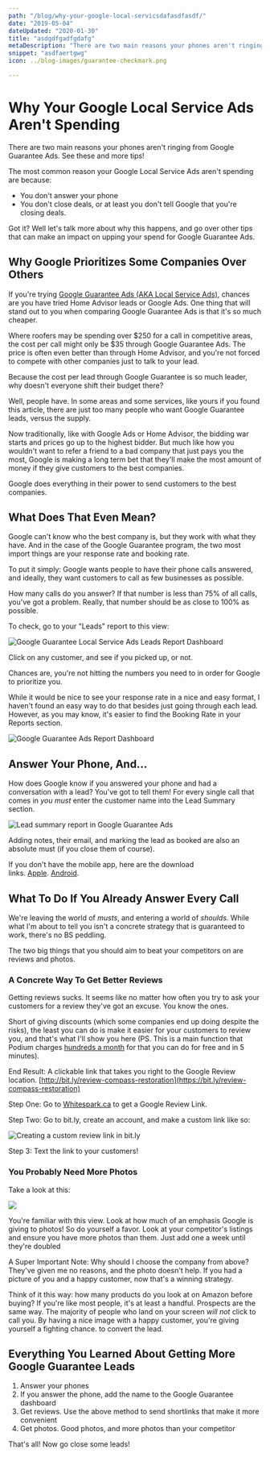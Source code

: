 ```yaml
---
path: "/blog/why-your-google-local-servicsdafasdfasdf/"
date: "2019-05-04"
dateUpdated: "2020-01-30"
title: "asdgdfgadfgdafg"
metaDescription: "There are two main reasons your phones aren't ringing from Google Guarantee Ads. See these and more tips!"
snippet: "asdfaertgwg"
icon: ../blog-images/guarantee-checkmark.png

---
```

Why Your Google Local Service Ads Aren't Spending
=================================================

There are two main reasons your phones aren't ringing from Google Guarantee Ads. See these and more tips!

The most common reason your Google Local Service Ads aren't spending are because:

-   You don't answer your phone
-   You don't close deals, or at least you don't tell Google that you're closing deals.

Got it? Well let's talk more about why this happens, and go over other tips that can make an impact on upping your spend for Google Guarantee Ads.

Why Google Prioritizes Some Companies Over Others
-------------------------------------------------

If you're trying [Google Guarantee Ads (AKA Local Service Ads)](https://ads.google.com/local-services-ads/), chances are you have tried Home Advisor leads or Google Ads. One thing that will stand out to you when comparing Google Guarantee Ads is that it's so much cheaper.

Where roofers may be spending over $250 for a call in competitive areas, the cost per call might only be $35 through Google Guarantee Ads. The price is often even better than through Home Advisor, and you're not forced to compete with other companies just to talk to your lead.

Because the cost per lead through Google Guarantee is so much leader, why doesn't everyone shift their budget there?

Well, people have. In some areas and some services, like yours if you found this article, there are just too many people who want Google Guarantee leads, versus the supply.

Now traditionally, like with Google Ads or Home Advisor, the bidding war starts and prices go up to the highest bidder. But much like how you wouldn't want to refer a friend to a bad company that just pays you the most, Google is making a long term bet that they'll make the most amount of money if they give customers to the best companies.

Google does everything in their power to send customers to the best companies.

What Does That Even Mean?
-------------------------

Google can't know who the best company is, but they work with what they have. And in the case of the Google Guarantee program, the two most import things are your response rate and booking rate.

To put it simply: Google wants people to have their phone calls answered, and ideally, they want customers to call as few businesses as possible.

How many calls do you answer? If that number is less than 75% of all calls, you've got a problem. Really, that number should be as close to 100% as possible.

To check, go to your "Leads" report to this view:

![Google Guarantee Local Service Ads Leads Report Dashboard](https://fastestfollowup.com/wp-content/uploads/2020/01/leads-1024x330.png?34565a&34565a)

Click on any customer, and see if you picked up, or not.

Chances are, you're not hitting the numbers you need to in order for Google to prioritize you.

While it would be nice to see your response rate in a nice and easy format, I haven't found an easy way to do that besides just going through each lead. However, as you may know, it's easier to find the Booking Rate in your Reports section.

![Google Guarantee Ads Report Dashboard](https://fastestfollowup.com/wp-content/uploads/2020/01/report-1024x505.png?34565a&34565a)

Answer Your Phone, And...
-----------------------

How does Google know if you answered your phone and had a conversation with a lead? You've got to tell them! For every single call that comes in *you must* enter the customer name into the Lead Summary section.

![Lead summary report in Google Guarantee Ads](https://fastestfollowup.com/wp-content/uploads/2020/01/customer-name-1024x651.png?34565a&34565a)

Adding notes, their email, and marking the lead as booked are also an absolute must (if you close them of course).

If you don't have the mobile app, here are the download links. [Apple](https://apps.apple.com/us/app/local-services-ads-by-google/id1069142544). [Android](https://play.google.com/store/apps/details?id=com.google.android.apps.ads.homeservices&hl=en_US).

What To Do If You Already Answer Every Call
-------------------------------------------

We're leaving the world of *musts*, and entering a world of *shoulds.* While what I'm about to tell you isn't a concrete strategy that is guaranteed to work, there's no BS peddling.

The two big things that you should aim to beat your competitors on are reviews and photos.

### A Concrete Way To Get Better Reviews

Getting reviews sucks. It seems like no matter how often you try to ask your customers for a review they've got an excuse. You know the ones.

Short of giving discounts (which some companies end up doing despite the risks), the least you can do is make it easier for your customers to review you, and that's what I'll show you here (PS. This is a main function that Podium charges [hundreds a month](https://try.podium.com/custom-pricing/) for that you can do for free and in 5 minutes).

End Result: A clickable link that takes you right to the Google Review location. [http://bit.ly/review-compass-restoration](https://bit.ly/review-compass-restoration)

Step One: Go to [Whitespark.ca](https://whitespark.ca/google-review-link-generator/) to get a Google Review Link.

Step Two: Go to bit.ly, create an account, and make a custom link like so:

![Creating a custom review link in bit.ly](https://fastestfollowup.com/wp-content/uploads/2020/01/bitly-custom-link-1024x741.png?34565a&34565a)

Step 3: Text the link to your customers!

### You Probably Need More Photos

Take a look at this:

![](https://fastestfollowup.com/wp-content/uploads/2020/01/roofer-sandiego.png?34565a&34565a)

You're familiar with this view. Look at how much of an emphasis Google is giving to photos! So do yourself a favor. Look at your competitor's listings and ensure you have more photos than them. Just add one a week until they're doubled

A Super Important Note: Why should I choose the company from above? They've given me no reasons, and the photo doesn't help. If you had a picture of you and a happy customer, now that's a winning strategy.

Think of it this way: how many products do you look at on Amazon before buying? If you're like most people, it's at least a handful. Prospects are the same way. The majority of people who land on your screen *will not* click to call you. By having a nice image with a happy customer, you're giving yourself a fighting chance. to convert the lead.

Everything You Learned About Getting More Google Guarantee Leads
----------------------------------------------------------------

1.  Answer your phones
2.  If you answer the phone, add the name to the Google Guarantee dashboard
3.  Get reviews. Use the above method to send shortlinks that make it more convenient
4.  Get photos. Good photos, and more photos than your competitor

That's all! Now go close some leads!
